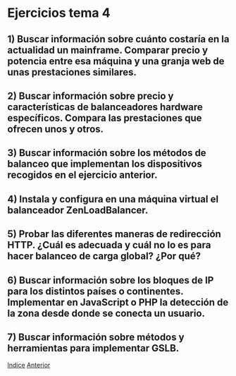# Ejercicios tema 4
## 1) Buscar información sobre cuánto costaría en la actualidad un mainframe. Comparar precio y potencia entre esa máquina y una granja web de unas prestaciones similares. 

## 2) Buscar información sobre precio y características de balanceadores hardware específicos. Compara las prestaciones que ofrecen unos y otros. 

## 3) Buscar información sobre los métodos de balanceo que implementan los dispositivos recogidos en el ejercicio anterior.

## 4) Instala y configura en una máquina virtual el balanceador ZenLoadBalancer. 

## 5) Probar las diferentes maneras de redirección HTTP. ¿Cuál es adecuada y cuál no lo es para hacer balanceo de carga global? ¿Por qué?

## 6) Buscar información sobre los bloques de IP para los distintos países o continentes. Implementar en JavaScript o PHP la detección de la zona desde donde se conecta un usuario.

## 7) Buscar información sobre métodos y herramientas para implementar GSLB. 

[Indice](https://github.com/JoseAdriGP/SWAP-Practicas/blob/master/README.md) [Anterior](https://github.com/JoseAdriGP/SWAP/blob/master/Ejercicios/T3.md)
